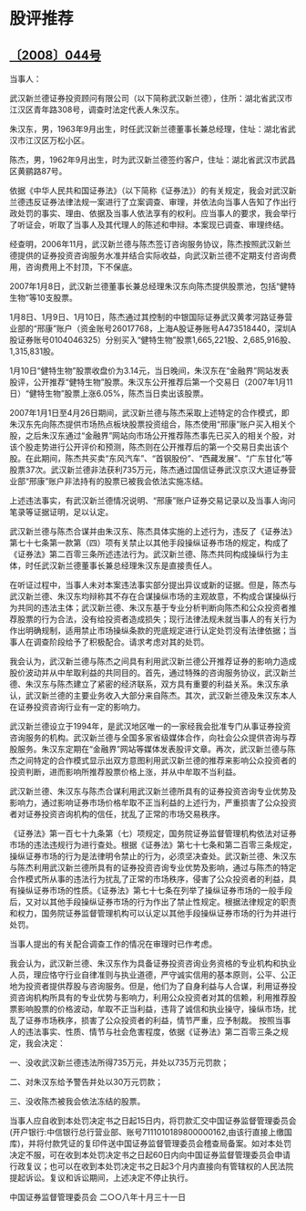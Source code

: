 # 股评推荐

## [〔2008〕044号](http://www.csrc.gov.cn/pub/zjhpublic/G00306212/200901/t20090104_36656.htm)

当事人：

武汉新兰德证券投资顾问有限公司（以下简称武汉新兰德），住所：湖北省武汉市江汉区青年路308号，调查时法定代表人朱汉东。

朱汉东，男，1963年9月出生，时任武汉新兰德董事长兼总经理，住址：湖北省武汉市江汉区万松小区。

陈杰，男，1962年9月出生，时为武汉新兰德签约客户，住址：湖北省武汉市武昌区黄鹂路87号。


依据《中华人民共和国证券法》（以下简称《证券法》）的有关规定，我会对武汉新兰德违反证券法律法规一案进行了立案调查、审理，并依法向当事人告知了作出行政处罚的事实、理由、依据及当事人依法享有的权利。应当事人的要求，我会举行了听证会，听取了当事人及其代理人的陈述和申辩。本案现已调查、审理终结。

经查明，2006年11月，武汉新兰德与陈杰签订咨询服务协议，陈杰按照武汉新兰德提供的证券投资咨询服务水准并结合实际收益，向武汉新兰德不定期支付咨询费用，咨询费用上不封顶，下不保底。

2007年1月8日，武汉新兰德董事长兼总经理朱汉东向陈杰提供股票池，包括“健特生物”等10支股票。

1月8日、1月9日、1月10日，陈杰通过其控制的中银国际证券武汉黄孝河路证券营业部的“邢康”账户（资金账号26017768，上海A股证券账号A473518440，深圳A股证券账号0104046325）分别买入“健特生物”股票1,665,221股、2,685,916股、1,315,831股。

1月10日“健特生物”股票收盘价为3.14元，当日晚间，朱汉东在“金融界”网站发表股评，公开推荐“健特生物”股票。朱汉东公开推荐后第一个交易日（2007年1月11日）“健特生物”股票上涨6.05%，陈杰当日卖出该股票。

2007年1月1日至4月26日期间，武汉新兰德与陈杰采取上述特定的合作模式，即朱汉东先向陈杰提供市场热点板块股票投资组合，陈杰使用“邢康”账户买入相关个股，之后朱汉东通过“金融界”网站向市场公开推荐陈杰事先已买入的相关个股，对该个股走势进行公开评价和预测，陈杰则在公开推荐后的第一个交易日卖出该个股。在此期间，陈杰共买卖“东风汽车”、“首钢股份”、“西藏发展”、“广东甘化”等股票37次。武汉新兰德非法获利735万元，陈杰通过国信证券武汉京汉大道证券营业部“邢康”账户非法持有的股票已被我会依法实施冻结。


上述违法事实，有武汉新兰德情况说明、“邢康”账户证券交易记录以及当事人询问笔录等证据证明，足以认定。

武汉新兰德与陈杰合谋并由朱汉东、陈杰具体实施的上述行为，违反了《证券法》第七十七条第一款第（四）项有关禁止以其他手段操纵证券市场的规定，构成了《证券法》第二百零三条所述违法行为。武汉新兰德、陈杰共同构成操纵行为主体，时任武汉新兰德董事长兼总经理朱汉东是直接责任人。

在听证过程中，当事人未对本案违法事实部分提出异议或新的证据。但是，陈杰与武汉新兰德、朱汉东均辩称其不存在合谋操纵市场的主观故意，不构成合谋操纵行为共同的违法主体；武汉新兰德、朱汉东基于专业分析判断向陈杰和公众投资者推荐股票的行为合法，没有给投资者造成损失；现行法律法规未就当事人的有关行为作出明确规制，适用禁止市场操纵条款的兜底规定进行认定处罚没有法律依据；当事人在调查阶段给予了积极配合。请求考虑对其的处罚。

我会认为，武汉新兰德与陈杰之间具有利用武汉新兰德公开推荐证券的影响力造成股价波动并从中牟取利益的共同目的。首先，通过特殊的咨询服务协议，武汉新兰德、朱汉东与陈杰建立了紧密的经济联系，双方具有重要的利益关系。朱汉东承认，武汉新兰德的主要业务收入大部分来自陈杰。其次，武汉新兰德及朱汉东本人在证券投资咨询行业有一定的影响力。

武汉新兰德设立于1994年，是武汉地区唯一的一家经我会批准专门从事证券投资咨询服务的机构。武汉新兰德与全国多家省级媒体合作，向社会公众提供咨询与荐股服务。朱汉东定期在“金融界”网站等媒体发表股评文章。再次，武汉新兰德与陈杰之间特定的合作模式显示出双方意图利用武汉新兰德的推荐来影响公众投资者的投资判断，进而影响所推荐股票价格上涨，并从中牟取不当利益。

武汉新兰德、朱汉东与陈杰合谋利用武汉新兰德所具有的证券投资咨询专业优势及影响力，通过影响证券市场价格牟取不正当利益的上述行为，严重损害了公众投资者对证券投资咨询机构的信任，扰乱了正常的市场交易秩序。

《证券法》第一百七十九条第（七）项规定，国务院证券监督管理机构依法对证券市场的违法违规行为进行查处。根据《证券法》第七十七条和第二百零三条规定，操纵证券市场的行为是法律明令禁止的行为，必须坚决查处。武汉新兰德、朱汉东与陈杰利用武汉新兰德所具有的证券投资咨询专业优势及影响，通过与陈杰的特定合作模式所从事的违法行为扰乱了正常的市场秩序，侵害了公众投资者的利益，具有操纵证券市场的性质。《证券法》第七十七条在列举了操纵证券市场的一般手段后，又对以其他手段操纵证券市场的行为作出了禁止性规定。根据法律规定的职责和权力，国务院证券监督管理机构可以认定以其他手段操纵证券市场的行为并进行处罚。

当事人提出的有关配合调查工作的情况在审理时已作考虑。

我会认为，武汉新兰德、朱汉东作为具备证券投资咨询业务资格的专业机构和执业人员，理应恪守行业自律准则与执业道德，严守诚实信用的基本原则，公平、公正地为投资者提供荐股与咨询服务。但是，他们为了自身利益与人合谋，利用证券投资咨询机构所具有的专业优势与影响力，利用公众投资者对其的信赖，利用推荐股票影响股票的价格波动，牟取不正当利益，违背了诚信和执业操守，操纵市场，扰乱了证券市场秩序，损害了公众投资者的利益，情节严重，应予制裁。
按照当事人的违法事实、性质、情节与社会危害程度，依据《证券法》第二百零三条之规定，我会决定：

一、没收武汉新兰德违法所得735万元，并处以735万元罚款；

二、对朱汉东给予警告并处以30万元罚款；

三、没收陈杰被我会依法冻结的股票。

当事人应自收到本处罚决定书之日起15日内，将罚款汇交中国证券监督管理委员会(开户银行:中信银行总行营业部、账号7111010189800000162,由该行直接上缴国库)，并将付款凭证的复印件送中国证券监督管理委员会稽查局备案。如对本处罚决定不服，可在收到本处罚决定书之日起60日内向中国证券监督管理委员会申请行政复议；也可以在收到本处罚决定书之日起3个月内直接向有管辖权的人民法院提起诉讼。复议和诉讼期间，上述决定不停止执行。


中国证券监督管理委员会
二○○八年十月三十一日
